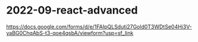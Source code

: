 # 2022-09-react-advanced

https://docs.google.com/forms/d/e/1FAIpQLSduti27Gold0T3WDtSe04Hi3V-yaBG0ChqAbS-t3-qoe4qsbA/viewform?usp=sf_link
